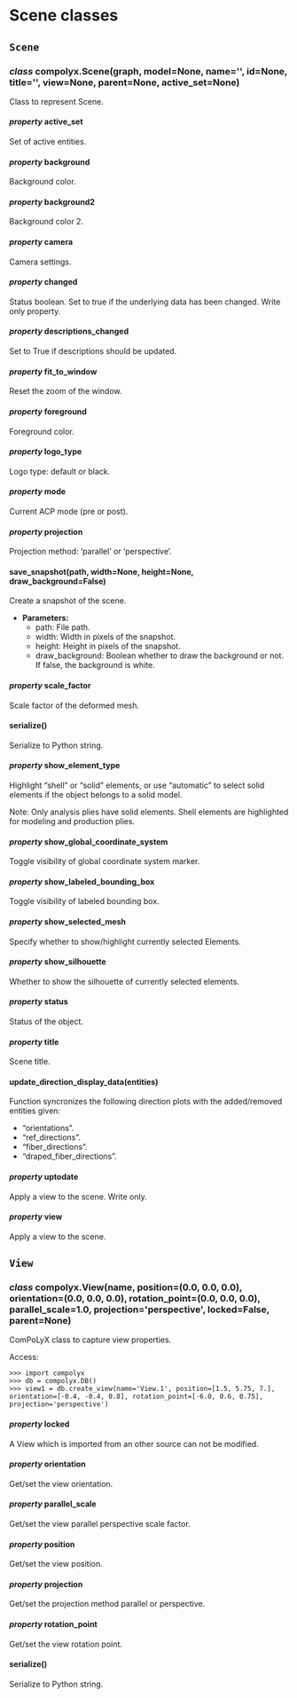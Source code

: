 # Scene classes

<a id="scene"></a>

## `Scene`

<a id="compolyx.Scene"></a>

### *class* compolyx.Scene(graph, model=None, name='', id=None, title='', view=None, parent=None, active_set=None)

Class to represent Scene.

<a id="compolyx.Scene.active_set"></a>

#### *property* active_set

Set of active entities.

<a id="compolyx.Scene.background"></a>

#### *property* background

Background color.

<a id="compolyx.Scene.background2"></a>

#### *property* background2

Background color 2.

<a id="compolyx.Scene.camera"></a>

#### *property* camera

Camera settings.

<a id="compolyx.Scene.changed"></a>

#### *property* changed

Status boolean. Set to true if the underlying data has been changed. Write only property.

<a id="compolyx.Scene.descriptions_changed"></a>

#### *property* descriptions_changed

Set to True if descriptions should be updated.

<a id="compolyx.Scene.fit_to_window"></a>

#### *property* fit_to_window

Reset the zoom of the window.

<a id="compolyx.Scene.foreground"></a>

#### *property* foreground

Foreground color.

<a id="compolyx.Scene.logo_type"></a>

#### *property* logo_type

Logo type: default or black.

<a id="compolyx.Scene.mode"></a>

#### *property* mode

Current ACP mode (pre or post).

<a id="compolyx.Scene.projection"></a>

#### *property* projection

Projection method: ‘parallel’ or ‘perspective’.

<a id="compolyx.Scene.save_snapshot"></a>

#### save_snapshot(path, width=None, height=None, draw_background=False)

Create a snapshot of the scene.

* **Parameters:**
  - path: File path.
  - width: Width in pixels of the snapshot.
  - height: Height in pixels of the snapshot.
  - draw_background: Boolean whether to draw the background or not. If false, the background is white.

<a id="compolyx.Scene.scale_factor"></a>

#### *property* scale_factor

Scale factor of the deformed mesh.

<a id="compolyx.Scene.serialize"></a>

#### serialize()

Serialize to Python string.

<a id="compolyx.Scene.show_element_type"></a>

#### *property* show_element_type

Highlight “shell” or “solid” elements, or use “automatic” to select solid elements if the object belongs to a solid model.

Note: Only analysis plies have solid elements. Shell elements are highlighted for modeling and production plies.

<a id="compolyx.Scene.show_global_coordinate_system"></a>

#### *property* show_global_coordinate_system

Toggle visibility of global coordinate system marker.

<a id="compolyx.Scene.show_labeled_bounding_box"></a>

#### *property* show_labeled_bounding_box

Toggle visibility of labeled bounding box.

<a id="compolyx.Scene.show_selected_mesh"></a>

#### *property* show_selected_mesh

Specify whether to show/highlight currently selected Elements.

<a id="compolyx.Scene.show_silhouette"></a>

#### *property* show_silhouette

Whether to show the silhouette of currently selected elements.

<a id="compolyx.Scene.status"></a>

#### *property* status

Status of the object.

<a id="compolyx.Scene.title"></a>

#### *property* title

Scene title.

<a id="compolyx.Scene.update_direction_display_data"></a>

#### update_direction_display_data(entities)

Function syncronizes the following direction plots with the added/removed entities given:
- “orientations”.
- “ref_directions”.
- “fiber_directions”.
- “draped_fiber_directions”.

<a id="compolyx.Scene.uptodate"></a>

#### *property* uptodate

Apply a view to the scene. Write only.

<a id="compolyx.Scene.view"></a>

#### *property* view

Apply a view to the scene.

<a id="view"></a>

## `View`

<a id="compolyx.View"></a>

### *class* compolyx.View(name, position=(0.0, 0.0, 0.0), orientation=(0.0, 0.0, 0.0), rotation_point=(0.0, 0.0, 0.0), parallel_scale=1.0, projection='perspective', locked=False, parent=None)

ComPoLyX class to capture view properties.

Access:

```pycon
>>> import compolyx
>>> db = compolyx.DB()
>>> view1 = db.create_view(name='View.1', position=[1.5, 5.75, 7.], orientation=[-0.4, -0.4, 0.8], rotation_point=[-6.0, 0.6, 0.75], projection='perspective')
```

<a id="compolyx.View.locked"></a>

#### *property* locked

A View which is imported from an other source can not be modified.

<a id="compolyx.View.orientation"></a>

#### *property* orientation

Get/set the view orientation.

<a id="compolyx.View.parallel_scale"></a>

#### *property* parallel_scale

Get/set the view parallel perspective scale factor.

<a id="compolyx.View.position"></a>

#### *property* position

Get/set the view position.

<a id="compolyx.View.projection"></a>

#### *property* projection

Get/set the projection method parallel or perspective.

<a id="compolyx.View.rotation_point"></a>

#### *property* rotation_point

Get/set the view rotation point.

<a id="compolyx.View.serialize"></a>

#### serialize()

Serialize to Python string.
